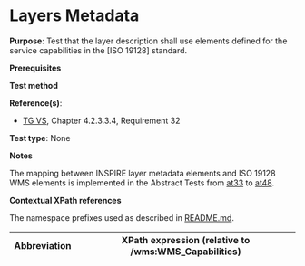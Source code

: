 # Layers Metadata

**Purpose**: Test that the layer description shall use elements defined for the service capabilities in the [ISO 19128] standard.

**Prerequisites**

**Test method**

**Reference(s)**:
* [TG VS](./README.md#ref_TG_VS), Chapter 4.2.3.3.4, Requirement 32

**Test type**: None

**Notes**

The mapping between INSPIRE layer metadata elements and ISO 19128 WMS elements is implemented in the Abstract Tests from [at33](./at33-getcapabilities-layer-title.md) to [at48](./at48-getcapabilities-layer-dimension-pairs.md).

**Contextual XPath references**

The namespace prefixes used as described in [README.md](./README.md#namespaces).

Abbreviation                                               |  XPath expression (relative to /wms:WMS_Capabilities)
---------------------------------------------------------- | -------------------------------------------------------------------------